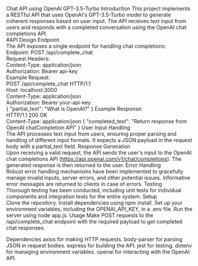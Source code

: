 Chat API using OpenAI GPT-3.5-Turbo
Introduction
This project implements a RESTful API that uses OpenAI's GPT-3.5-Turbo model to generate coherent responses based on user input. The API receives text input from users and responds with a completed conversation using the OpenAI chat completions API.  
#API Design
Endpoint  
The API exposes a single endpoint for handling chat completions:  
Endpoint: POST /api/complete_chat  
Request Headers:  
Content-Type: application/json  
Authorization: Bearer api-key  
Example Request:  
POST /api/complete_chat HTTP/1.1  
Host: localhost:3000  
Content-Type: application/json  
Authorization: Bearer your-api-key  
{
  "partial_text": "What is OpenAI?"
}
Example Response:  
HTTP/1.1 200 OK  
Content-Type: application/json
{
  "completed_text": "Return response from OpenAI chatCompletion API"
}
User Input Handling  
The API processes text input from users, ensuring proper parsing and handling of different input formats. It expects a JSON payload in the request body with a partial_text field.
Response Generation  
Upon receiving a valid request, the API sends the user's input to the OpenAI chat completions API (https://api.openai.com/v1/chat/completions). The generated response is then returned to the user.
Error Handling  
Robust error handling mechanisms have been implemented to gracefully manage invalid inputs, server errors, and other potential issues. Informative error messages are returned to clients in case of errors.
Testing  
Thorough testing has been conducted, including unit tests for individual components and integration tests for the entire system. 
Setup  
Clone the repository.
Install dependencies using npm install.
Set up your environment variables, including the OPENAI_API_KEY, in a .env file.
Run the server using node app.js.
Usage
Make POST requests to the /api/complete_chat endpoint with the required payload to get completed chat responses.

Dependencies
axios for making HTTP requests.
body-parser for parsing JSON in request bodies.
express for building the API.
jest for testing.
dotenv for managing environment variables.
openai for interacting with the OpenAI API.

